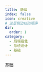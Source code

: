 ```yaml
---
title: 基础
index: false
icon: creative
# 这是侧边栏的顺序
dir:
  order: 1
category:
  - 后端指北
  - 系统设计
  - 基础
---
```


基础

